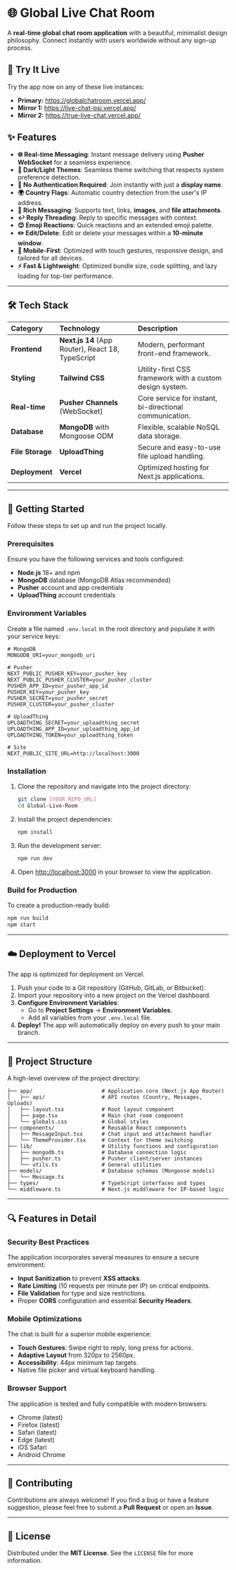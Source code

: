 
# 🌐 Global Live Chat Room

A **real-time global chat room application** with a beautiful, minimalist design philosophy. Connect instantly with users worldwide without any sign-up process.

## 🚀 Try It Live

Try the app now on any of these live instances:

- **Primary:** https://globalchatroom.vercel.app/
- **Mirror 1:** https://live-chat-psi.vercel.app/
- **Mirror 2:** https://true-live-chat.vercel.app/

## ✨ Features

* **🌐 Real-time Messaging**: Instant message delivery using **Pusher WebSocket** for a seamless experience.
* **🎨 Dark/Light Themes**: Seamless theme switching that respects system preference detection.
* **👤 No Authentication Required**: Join instantly with just a **display name**.
* **🌍 Country Flags**: Automatic country detection from the user's IP address.
* **💬 Rich Messaging**: Supports text, links, **images**, and **file attachments**.
* **↩️ Reply Threading**: Reply to specific messages with context.
* **😊 Emoji Reactions**: Quick reactions and an extended emoji palette.
* **✏️ Edit/Delete**: Edit or delete your messages within a **10-minute window**.
* **📱 Mobile-First**: Optimized with touch gestures, responsive design, and tailored for all devices.
* **⚡ Fast & Lightweight**: Optimized bundle size, code splitting, and lazy loading for top-tier performance.

---

## 🛠️ Tech Stack

| Category | Technology | Description |
| :--- | :--- | :--- |
| **Frontend** | **Next.js 14** (App Router), React 18, TypeScript | Modern, performant front-end framework. |
| **Styling** | **Tailwind CSS** | Utility-first CSS framework with a custom design system. |
| **Real-time** | **Pusher Channels** (WebSocket) | Core service for instant, bi-directional communication. |
| **Database** | **MongoDB** with Mongoose ODM | Flexible, scalable NoSQL data storage. |
| **File Storage** | **UploadThing** | Secure and easy-to-use file upload handling. |
| **Deployment** | **Vercel** | Optimized hosting for Next.js applications. |

---

## 🚀 Getting Started

Follow these steps to set up and run the project locally.

### Prerequisites

Ensure you have the following services and tools configured:

* **Node.js** 18+ and npm
* **MongoDB** database (MongoDB Atlas recommended)
* **Pusher** account and app credentials
* **UploadThing** account credentials

### Environment Variables

Create a file named `.env.local` in the root directory and populate it with your service keys:

```env
# MongoDB
MONGODB_URI=your_mongodb_uri

# Pusher
NEXT_PUBLIC_PUSHER_KEY=your_pusher_key
NEXT_PUBLIC_PUSHER_CLUSTER=your_pusher_cluster
PUSHER_APP_ID=your_pusher_app_id
PUSHER_KEY=your_pusher_key
PUSHER_SECRET=your_pusher_secret
PUSHER_CLUSTER=your_pusher_cluster

# UploadThing
UPLOADTHING_SECRET=your_uploadthing_secret
UPLOADTHING_APP_ID=your_uploadthing_app_id
UPLOADTHING_TOKEN=your_uploadthing_token

# Site
NEXT_PUBLIC_SITE_URL=http://localhost:3000
````

### Installation

1.  Clone the repository and navigate into the project directory:

    ```bash
    git clone [YOUR_REPO_URL]
    cd Global-Live-Room
    ```

2.  Install the project dependencies:

    ```bash
    npm install
    ```

3.  Run the development server:

    ```bash
    npm run dev
    ```

4.  Open [http://localhost:3000](https://www.google.com/search?q=http://localhost:3000) in your browser to view the application.

### Build for Production

To create a production-ready build:

```bash
npm run build
npm start
```

-----

## ☁️ Deployment to Vercel

The app is optimized for deployment on Vercel.

1.  Push your code to a Git repository (GitHub, GitLab, or Bitbucket).
2.  Import your repository into a new project on the Vercel dashboard.
3.  **Configure Environment Variables**:
      * Go to **Project Settings** → **Environment Variables**.
      * Add all variables from your `.env.local` file.
4.  **Deploy\!** The app will automatically deploy on every push to your main branch.

-----

## 📂 Project Structure

A high-level overview of the project directory:

```
├── app/                      # Application core (Next.js App Router)
│   ├── api/                  # API routes (Country, Messages, Uploads)
│   ├── layout.tsx            # Root layout component
│   ├── page.tsx              # Main chat room component
│   └── globals.css           # Global styles
├── components/               # Reusable React components
│   ├── MessageInput.tsx      # Chat input and attachment handler
│   └── ThemeProvider.tsx     # Context for theme switching
├── lib/                      # Utility functions and configuration
│   ├── mongodb.ts            # Database connection logic
│   ├── pusher.ts             # Pusher client/server instances
│   └── utils.ts              # General utilities
├── models/                   # Database schemas (Mongoose models)
│   └── Message.ts
├── types/                    # TypeScript interfaces and types
└── middleware.ts             # Next.js middleware for IP-based logic
```

-----

## 🔍 Features in Detail

### Security Best Practices

The application incorporates several measures to ensure a secure environment:

  * **Input Sanitization** to prevent **XSS attacks**.
  * **Rate Limiting** (10 requests per minute per IP) on critical endpoints.
  * **File Validation** for type and size restrictions.
  * Proper **CORS** configuration and essential **Security Headers**.

### Mobile Optimizations

The chat is built for a superior mobile experience:

  * **Touch Gestures**: Swipe right to reply, long press for actions.
  * **Adaptive Layout** from 320px to 2560px.
  * **Accessibility**: 44px minimum tap targets.
  * Native file picker and virtual keyboard handling.

### Browser Support

The application is tested and fully compatible with modern browsers:

  * Chrome (latest)
  * Firefox (latest)
  * Safari (latest)
  * Edge (latest)
  * iOS Safari
  * Android Chrome

-----

## 🤝 Contributing

Contributions are always welcome\! If you find a bug or have a feature suggestion, please feel free to submit a **Pull Request** or open an **Issue**.

-----

## 📄 License

Distributed under the **MIT License**. See the `LICENSE` file for more information.
